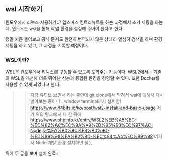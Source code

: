 ## wsl 시작하기

윈도우에서 리눅스 사용하기..?
앱스미스 컨트리뷰트를 하는 과정에서 초기 세팅을 하는데, 윈도우는 wsl을 통해 작업 환경을 설정해 주어야 한다고 한다.

정말 처음 들어보고 공식 문서도 완전히 번역되지 않은 상태라 열심히 검색을 하며 환경 세팅을 하고 있고, 그 과정을 기록할 예정이다. 

### WSL이란?
WSL은 윈도우에서 리눅스를 구동할 수 있도록 도와주는 기능이다. WSL2에서는 기존의 WSL을 개선해 더욱 뛰어난 성능과 통합된 환경을 경험할 수 있다. 또한 Docker를 사용할 수 있게 되었다고 한다.

>> 지금 유투브 보면서 하는 중인데 git clone에서 막혀서 wsl에 대해서 다시 알아보는 중이다.. window terminal까지 설치함!
https://www.44bits.io/ko/post/wsl2-install-and-basic-usage
저기 위의 링크에서 다 한 뒤에
https://www.phpinfo.kr/entry/WSL2%EB%A5%BC-%EC%82%AC%EC%9A%A9%ED%95%98%EC%97%AC-Nodejs-%EA%B0%9C%EB%B0%9C-%ED%99%98%EA%B2%BD-%EC%84%A4%EC%B9%98
여기서 Node 개발 환경 설치하면 될듯

위에 두 글을 보며 설치 완료!
